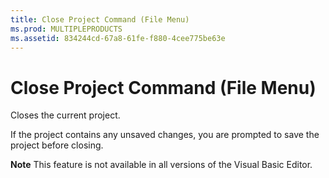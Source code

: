 ```yaml
---
title: Close Project Command (File Menu)
ms.prod: MULTIPLEPRODUCTS
ms.assetid: 834244cd-67a8-61fe-f880-4cee775be63e
---
```



# Close Project Command (File Menu)

Closes the current project.

If the project contains any unsaved changes, you are prompted to save the project before closing.

 **Note**  This feature is not available in all versions of the Visual Basic Editor.


